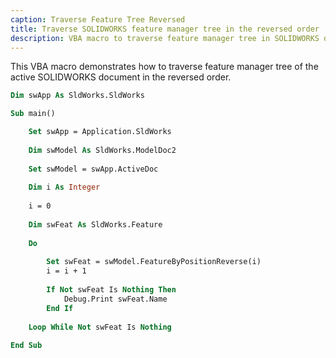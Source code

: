 ```yaml
---
caption: Traverse Feature Tree Reversed
title: Traverse SOLIDWORKS feature manager tree in the reversed order
description: VBA macro to traverse feature manager tree in SOLIDWORKS document in the reversed order
---
```


This VBA macro demonstrates how to traverse feature manager tree of the active SOLIDWORKS document in the reversed order.

~~~ vb
Dim swApp As SldWorks.SldWorks

Sub main()

    Set swApp = Application.SldWorks
    
    Dim swModel As SldWorks.ModelDoc2
    
    Set swModel = swApp.ActiveDoc
    
    Dim i As Integer
    
    i = 0
    
    Dim swFeat As SldWorks.Feature
    
    Do
        
        Set swFeat = swModel.FeatureByPositionReverse(i)
        i = i + 1
        
        If Not swFeat Is Nothing Then
            Debug.Print swFeat.Name
        End If
        
    Loop While Not swFeat Is Nothing
    
End Sub
~~~

